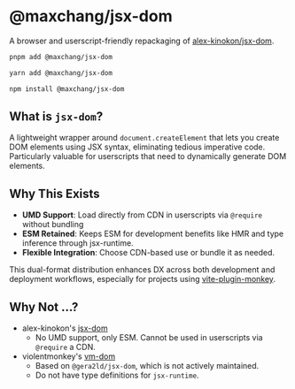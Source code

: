 # @maxchang/jsx-dom

A browser and userscript-friendly repackaging of [alex-kinokon/jsx-dom](https://github.com/alex-kinokon/jsx-dom).

```sh
pnpm add @maxchang/jsx-dom
```

```sh
yarn add @maxchang/jsx-dom
```

```sh
npm install @maxchang/jsx-dom
```

## What is `jsx-dom`?

A lightweight wrapper around `document.createElement` that lets you create DOM elements using JSX syntax, eliminating tedious imperative code. Particularly valuable for userscripts that need to dynamically generate DOM elements.

## Why This Exists

* **UMD Support**: Load directly from CDN in userscripts via `@require` without bundling
* **ESM Retained**: Keeps ESM for development benefits like HMR and type inference through jsx-runtime.
* **Flexible Integration**: Choose CDN-based use or bundle it as needed.

This dual-format distribution enhances DX across both development and deployment workflows, especially for projects using [vite-plugin-monkey](https://github.com/lisonge/vite-plugin-monkey).

## Why Not ...?

- alex-kinokon's [jsx-dom](https://github.com/alex-kinokon/jsx-dom)
  - No UMD support, only ESM. Cannot be used in userscripts via `@require` a CDN.
- violentmonkey's [vm-dom](https://github.com/violentmonkey/vm-dom)
  - Based on `@gera2ld/jsx-dom`, which is not actively maintained.
  - Do not have type definitions for `jsx-runtime`.
